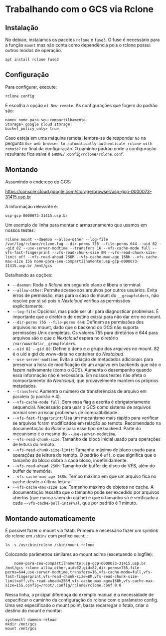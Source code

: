 # Trabalhando com o GCS via Rclone

## Instalação

No debian, instalamos os pacotes `rclone` e `fuse3`. O fuse é necessário para a função `mount` mas não conta como dependência pois o rclone possui outros modos de operação.

```
apt install rclone fuse3
```

## Configuração

Para configurar, execute:

```
rclone config
```

E escolha a opção `n) New remote`. As configurações que fogem do padrão são:

```
name> nome-para-seu-compartilhamento
Storage> google cloud storage
bucket_policy_only> true
```

Caso esteja em uma máquina remota, lembre-se de responder `No` na pergunta `Use web browser to automatically authenticate rclone with remote?` no final da configuração. O caminho padrão onde a configuração resultante fica salva é `$HOME/.config/rclone/rclone.conf`.

## Montando

Assumindo o endereço do GCS:

https://console.cloud.google.com/storage/browser/usp-gcp-0000073-31415.usp.br

A informação relevante é:

```
usp-gcp-0000073-31415.usp.br
```

Um exemplo de linha para montar o armazenamento que usamos em nossos testes:

```
rclone mount --daemon --allow-other --log-file /var/log/rclone/rclone.log --dir-perms 755 --file-perms 644 --uid 82 --gid 82 --use-server-modtime --transfers 16 --vfs-cache-mode full --vfs-fast-fingerprint --vfs-read-chunk-size 8M --vfs-read-chunk-size-limit off --vfs-read-ahead 256M --vfs-cache-max-age 168h --vfs-cache-max-size 15G nome-para-seu-compartilhamento:usp-gcp-0000073-31415.usp.br /mnt/gcs
```

Detalhando as opções:

  - `--daemon`: Roda o _Rclone_ em segundo plano e libera o terminal.
  - `--allow-other`: Permite acesso aos arquivos por outros usuários. Evita erros de permissão, mas para o caso do mount do `__groupfolders`, não resolve por si só pois o _Nextcloud_ verifica as permissões explicitamente.
  - `--log-file`: Opcional, mas pode ser útil para diagnosticar problemas. É importante que o diretório de destino exista para não dar erro no mount.
  - `--dir-perms 755 --file-perms 644`: Definem as permissões dos arquivos no mount, dado que o backend do GCS não suporta permissões Unix completas. Os valores 755 para diretórios e 644 para arquivos são o que o _Nextcloud_ espera no diretório `/var/www/data/__groupfolders`.
  - `--uid 82 --gid 82`: Define o dono e o grupo dos arquivos no mount. 82 é o uid e gid do www-data no container do _Nextcloud_.
  - `--use-server-modtime`: Evita a criação de metadados adicionais para preservar a hora de modificação de um arquivo em backends que não o fazem nativamente (como o _GCS_). Aumenta o desempenho quando essa informação não é necessária. Em nossos testes não afeta o comportamento do _Nextcloud_, que provavelmente mantem os próprios metadados.
  - `--transfers`: Aumenta o número de transferências de arquivo em paralelo (o padrão é 4).
  - `--vfs-cache-mode full`: Sem essa flag a escrita é obrigatoriamente sequencial. Necessário para usar o GCS como sistema de arquivos normal sem arriscar problemas de compatibilidade.
  - `--vfs-fast-fingerprint`: Usa um mecanismo mais rápido para verificar se arquivos foram modificados em relação ao remoto. Recomendado na documentação do _Rclone_ para esse tipo de backend. Parte do mecanismo é o mesmo do `--use-server-modetime`.
  - `--vfs-read-chunk-size`: Tamanho de bloco inicial usado para operações de leitura do remoto.
  - `--vfs-read-chunk-size-limit`: Tamanho máximo de bloco usado para operações de leitura do remoto. O padrão é `off`, o que significa que o tamanho do bloco dobra a cada bloco, indefinidamente.
  - `--vfs-read-ahead 256M`: Tamanho do buffer de disco do VFS, além do buffer de memória.
  - `--vfs-cache-max-age 168h`: Tempo máximo em que um arquivo fica no cache desde a última leitura.
  - `--vfs-cache-max-size 15G`: Tamanho máximo de objetos no cache. A documentação ressalta que o tamanho pode ser excedido por arquivos abertos (que nunca saem do cache) e que o tamanho só é verificado a cada `--vfs-cache-poll-interval`, que por padrão é 1 minuto.


## Montando automaticamente

É possível fazer o mount via fstab. Primeiro é necessário fazer um symlink do rclone em `/sbin/` com prefixo `mount.`:

```
ln -s /usr/bin/rclone /sbin/mount.rclone
```

Colocando parâmetros similares ao mount acima (excetuando o logfile):

```
    nome-para-seu-compartilhamento:usp-gcp-0000073-31415.usp.br /mnt/gcs rclone allow_other,uid=82,gid=82,dir-perms=755,file-perms=644,use-server-modtime,transfers=16,vfs-cache-mode=full,vfs-fast-fingerprint,vfs-read-chunk-size=8M,vfs-read-chunk-size-limit=off,vfs-read-ahead=256M,vfs-cache-max-age=168h,vfs-cache-max-size=15G,config=/root/.config/rclone/rclone.conf 0 0
```

Nessa linha, a pricipal diferença do exemplo manual é a necessidade de especificar o caminho da configuração do rclone com o parâmetro config. Uma vez especificado o mount point, basta recarregar o fstab, criar o destino do mount e montar:

```
systemctl daemon-reload
mkdir /mnt/gcs
mount /mnt/gcs
```

